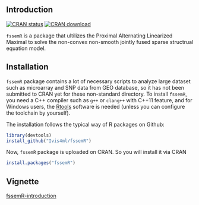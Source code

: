 ## Introduction
[![CRAN status](https://www.r-pkg.org/badges/version/fssemR)](https://cran.r-project.org/package=fssemR)
[![CRAN download](https://cranlogs.r-pkg.org/badges/fssemR)](https://cranlogs.r-pkg.org/badges/fssemR)


`fssemR` is a package that ultilizes the Proximal Alternating Linearized Maximal to solve the 
non-convex non-smooth jointly fused sparse structrual equation model. 

## Installation

`fssemR` package contains a lot of necessary scripts to analyze large dataset such as microarray and SNP data
from GEO database, so it has not been submitted to CRAN yet for these non-standard directory.
To install `fssemR`, you need a C++ compiler such as `g++` or `clang++` with C++11 feature,
and for Windows users, the [Rtools](https://cran.r-project.org/bin/windows/Rtools/index.html)
software is needed (unless you can configure the toolchain by yourself).

The installation follows the typical way of R packages on Github:

```r
library(devtools)
install_github("Ivis4ml/fssemR")
```

Now, `fssemR` package is uploaded on CRAN. So you will install it via CRAN 

```r
install.packages("fssemR")
```

## Vignette
[fssemR-introduction](https://cran.r-project.org/web/packages/fssemR/vignettes/fssemR.pdf)
